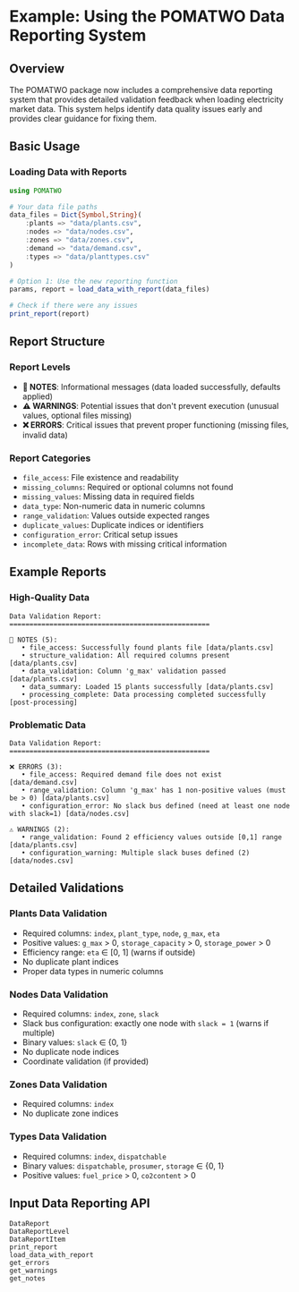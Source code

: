 # Example: Using the POMATWO Data Reporting System

## Overview
The POMATWO package now includes a comprehensive data reporting system that provides detailed validation feedback when loading electricity market data. This system helps identify data quality issues early and provides clear guidance for fixing them.

## Basic Usage

### Loading Data with Reports
```julia
using POMATWO

# Your data file paths
data_files = Dict{Symbol,String}(
    :plants => "data/plants.csv",
    :nodes => "data/nodes.csv", 
    :zones => "data/zones.csv",
    :demand => "data/demand.csv",
    :types => "data/planttypes.csv"
)

# Option 1: Use the new reporting function
params, report = load_data_with_report(data_files)

# Check if there were any issues
print_report(report)

```

## Report Structure

### Report Levels
- **📝 NOTES**: Informational messages (data loaded successfully, defaults applied)
- **⚠️ WARNINGS**: Potential issues that don't prevent execution (unusual values, optional files missing)
- **❌ ERRORS**: Critical issues that prevent proper functioning (missing files, invalid data)

### Report Categories
- `file_access`: File existence and readability
- `missing_columns`: Required or optional columns not found
- `missing_values`: Missing data in required fields
- `data_type`: Non-numeric data in numeric columns
- `range_validation`: Values outside expected ranges
- `duplicate_values`: Duplicate indices or identifiers
- `configuration_error`: Critical setup issues
- `incomplete_data`: Rows with missing critical information

## Example Reports

### High-Quality Data
```
Data Validation Report:
==================================================

📝 NOTES (5):
   • file_access: Successfully found plants file [data/plants.csv]
   • structure_validation: All required columns present [data/plants.csv]
   • data_validation: Column 'g_max' validation passed [data/plants.csv]
   • data_summary: Loaded 15 plants successfully [data/plants.csv]
   • processing_complete: Data processing completed successfully [post-processing]
```

### Problematic Data
```
Data Validation Report:
==================================================

❌ ERRORS (3):
   • file_access: Required demand file does not exist [data/demand.csv]
   • range_validation: Column 'g_max' has 1 non-positive values (must be > 0) [data/plants.csv]
   • configuration_error: No slack bus defined (need at least one node with slack=1) [data/nodes.csv]

⚠️ WARNINGS (2):
   • range_validation: Found 2 efficiency values outside [0,1] range [data/plants.csv]
   • configuration_warning: Multiple slack buses defined (2) [data/nodes.csv]
```

## Detailed Validations

### Plants Data Validation
-  Required columns: `index`, `plant_type`, `node`, `g_max`, `eta`
-  Positive values: `g_max` > 0, `storage_capacity` > 0, `storage_power` > 0
-  Efficiency range: `eta` ∈ [0, 1] (warns if outside)
-  No duplicate plant indices
-  Proper data types in numeric columns

### Nodes Data Validation
-  Required columns: `index`, `zone`, `slack`
-  Slack bus configuration: exactly one node with `slack = 1` (warns if multiple)
-  Binary values: `slack` ∈ {0, 1}
-  No duplicate node indices
-  Coordinate validation (if provided)

### Zones Data Validation
-  Required columns: `index`
-  No duplicate zone indices

### Types Data Validation
-  Required columns: `index`, `dispatchable`
-  Binary values: `dispatchable`, `prosumer`, `storage` ∈ {0, 1}
-  Positive values: `fuel_price` > 0, `co2content` > 0


## Input Data Reporting API
```@docs
DataReport
DataReportLevel
DataReportItem
print_report
load_data_with_report
get_errors
get_warnings
get_notes
```
